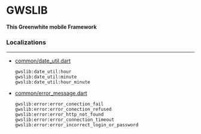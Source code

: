 # GWSLIB
__This Greenwhite mobile Framework__

### Localizations
---
- [common/date_util.dart](/gwslib/lib/common/date_util.dart)
  ```
  gwslib:date_util:hour
  gwslib:date_util:minute
  gwslib:date_util:hour_minute
  ```
- [common/error_message.dart](/gwslib/lib/common/date_util.dart)
  ```
  gwslib:error:error_conection_fail
  gwslib:error:error_conection_refused
  gwslib:error:error_http_not_found
  gwslib:error:error_connection_timeout
  gwslib:error:error_incorrect_login_or_password
  ```
